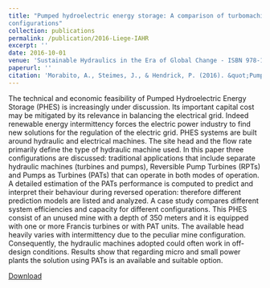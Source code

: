 ```yaml
---
title: "Pumped hydroelectric energy storage: A comparison of turbomachinery
configurations"
collection: publications
permalink: /publication/2016-Liege-IAHR
excerpt: ''
date: 2016-10-01
venue: 'Sustainable Hydraulics in the Era of Global Change - ISBN 978-1-138-02977-4 1 - Taylor & Francis Group, London'
paperurl: ''
citation: 'Morabito, A., Steimes, J., & Hendrick, P. (2016). &quot;Pumped hydroelectric energy storage: A comparison of turbomachinery configurations.&quot; <i>Sustainable Hydraulics in the Era of Global Change </i>. 261-268.'
---
```


The technical and economic feasibility of Pumped Hydroelectric Energy Storage (PHES) is
increasingly under discussion. Its important capital cost may be mitigated by its relevance in balancing the electrical grid. Indeed renewable energy intermittency forces the electric power industry to find new solutions for the regulation of the electric grid. PHES systems are built around hydraulic and electrical machines. The site head and the flow rate primarily define the type of hydraulic machine used. In this paper three configurations are discussed: traditional applications that include separate hydraulic machines (turbines and pumps), Reversible Pump Turbines (RPTs) and Pumps as Turbines (PATs) that can operate in both modes of operation. A detailed estimation of the PATs performance is computed to predict and interpret their behaviour during reversed operation: therefore different prediction models are listed and analyzed. A case study compares different system efficiencies and capacity for different configurations. This PHES consist of an unused mine with a depth of 350 meters and it is equipped with one or more Francis turbines or with PAT units. The available head heavily varies with intermittency due to the peculiar mine configuration. Consequently, the hydraulic machines adopted could often work in off-design conditions. Results show that regarding micro and small power plants the solution using PATs is an available and suitable option.

[Download](https://morabito-a.github.io/info/files/2016-Liege-IAHR.pdf)

